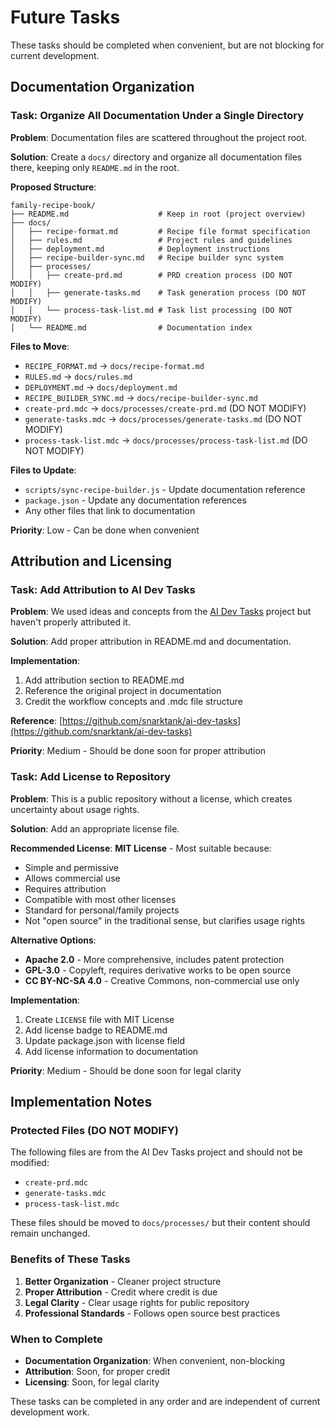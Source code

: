 # Future Tasks

These tasks should be completed when convenient, but are not blocking for current development.

## Documentation Organization

### Task: Organize All Documentation Under a Single Directory

**Problem**: Documentation files are scattered throughout the project root.

**Solution**: Create a `docs/` directory and organize all documentation files there, keeping only `README.md` in the root.

**Proposed Structure**:

```
family-recipe-book/
├── README.md                    # Keep in root (project overview)
├── docs/
│   ├── recipe-format.md         # Recipe file format specification
│   ├── rules.md                 # Project rules and guidelines
│   ├── deployment.md            # Deployment instructions
│   ├── recipe-builder-sync.md   # Recipe builder sync system
│   ├── processes/
│   │   ├── create-prd.md        # PRD creation process (DO NOT MODIFY)
│   │   ├── generate-tasks.md    # Task generation process (DO NOT MODIFY)
│   │   └── process-task-list.md # Task list processing (DO NOT MODIFY)
│   └── README.md                # Documentation index
```

**Files to Move**:

- `RECIPE_FORMAT.md` → `docs/recipe-format.md`
- `RULES.md` → `docs/rules.md`
- `DEPLOYMENT.md` → `docs/deployment.md`
- `RECIPE_BUILDER_SYNC.md` → `docs/recipe-builder-sync.md`
- `create-prd.mdc` → `docs/processes/create-prd.md` (DO NOT MODIFY)
- `generate-tasks.mdc` → `docs/processes/generate-tasks.md` (DO NOT MODIFY)
- `process-task-list.mdc` → `docs/processes/process-task-list.md` (DO NOT MODIFY)

**Files to Update**:

- `scripts/sync-recipe-builder.js` - Update documentation reference
- `package.json` - Update any documentation references
- Any other files that link to documentation

**Priority**: Low - Can be done when convenient

## Attribution and Licensing

### Task: Add Attribution to AI Dev Tasks

**Problem**: We used ideas and concepts from the [AI Dev Tasks](https://github.com/snarktank/ai-dev-tasks) project but haven't properly attributed it.

**Solution**: Add proper attribution in README.md and documentation.

**Implementation**:

1. Add attribution section to README.md
2. Reference the original project in documentation
3. Credit the workflow concepts and .mdc file structure

**Reference**: [https://github.com/snarktank/ai-dev-tasks](https://github.com/snarktank/ai-dev-tasks)

**Priority**: Medium - Should be done soon for proper attribution

### Task: Add License to Repository

**Problem**: This is a public repository without a license, which creates uncertainty about usage rights.

**Solution**: Add an appropriate license file.

**Recommended License**: **MIT License** - Most suitable because:

- Simple and permissive
- Allows commercial use
- Requires attribution
- Compatible with most other licenses
- Standard for personal/family projects
- Not "open source" in the traditional sense, but clarifies usage rights

**Alternative Options**:

- **Apache 2.0** - More comprehensive, includes patent protection
- **GPL-3.0** - Copyleft, requires derivative works to be open source
- **CC BY-NC-SA 4.0** - Creative Commons, non-commercial use only

**Implementation**:

1. Create `LICENSE` file with MIT License
2. Add license badge to README.md
3. Update package.json with license field
4. Add license information to documentation

**Priority**: Medium - Should be done soon for legal clarity

## Implementation Notes

### Protected Files (DO NOT MODIFY)

The following files are from the AI Dev Tasks project and should not be modified:

- `create-prd.mdc`
- `generate-tasks.mdc`
- `process-task-list.mdc`

These files should be moved to `docs/processes/` but their content should remain unchanged.

### Benefits of These Tasks

1. **Better Organization** - Cleaner project structure
2. **Proper Attribution** - Credit where credit is due
3. **Legal Clarity** - Clear usage rights for public repository
4. **Professional Standards** - Follows open source best practices

### When to Complete

- **Documentation Organization**: When convenient, non-blocking
- **Attribution**: Soon, for proper credit
- **Licensing**: Soon, for legal clarity

These tasks can be completed in any order and are independent of current development work.
